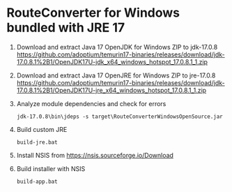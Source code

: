 # RouteConverter for Windows bundled with JRE 17

1. Download and extract Java 17 OpenJDK for Windows ZIP to jdk-17.0.8
   https://github.com/adoptium/temurin17-binaries/releases/download/jdk-17.0.8.1%2B1/OpenJDK17U-jdk_x64_windows_hotspot_17.0.8.1_1.zip

2. Download and extract Java 17 OpenJRE for Windows ZIP to jre-17.0.8
   https://github.com/adoptium/temurin17-binaries/releases/download/jdk-17.0.8.1%2B1/OpenJDK17U-jre_x64_windows_hotspot_17.0.8.1_1.zip

3. Analyze module dependencies and check for errors

       jdk-17.0.8\bin\jdeps -s target\RouteConverterWindowsOpenSource.jar

4. Build custom JRE

       build-jre.bat

5. Install NSIS from https://nsis.sourceforge.io/Download
   
6. Build installer with NSIS 

       build-app.bat

